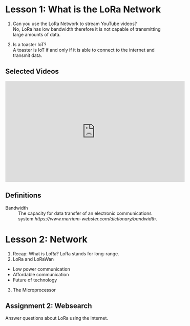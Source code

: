 # Lesson 1: What is the LoRa Network

1. Can you use the LoRa Network to stream YouTube videos? <br>
No, LoRa has low bandwidth therefore it is not capable of transmitting large amounts of data.


2. Is a toaster IoT? <br>
A toaster is IoT if and only if it is able to connect to the internet and transmit data. 

## Selected Videos 
<iframe width="560" height="315" src="https://www.youtube.com/embed/m6IvwcjcxQc" frameborder="0" allow="accelerometer; autoplay; encrypted-media; gyroscope; picture-in-picture" allowfullscreen></iframe>

## Definitions
<dl>
  <dt>Bandwidth</dt>
  <dd>The capacity for data transfer of an electronic communications system  <i>https://www.merriam-webster.com/dictionary/bandwidth</i>.</dd>
</dl>

# Lesson 2: Network 

1. Recap: What is LoRa? LoRa stands for long-range. 
2. LoRa and LoRaWan 
- Low power communication 
- Affordable communication
- Future of technology 
3. The Microprocessor 

## Assignment 2: Websearch 
Answer questions about LoRa using the internet. 
